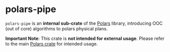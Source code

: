 # polars-pipe

`polars-pipe` is an **internal sub-crate** of the [Polars](https://crates.io/crates/polars) library,
introducing OOC (out of core) algorithms to polars physical plans.

**Important Note**: This crate is **not intended for external usage**. Please refer to the main
[Polars crate](https://crates.io/crates/polars) for intended usage.
